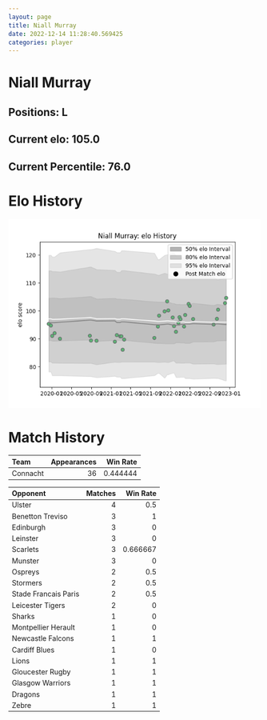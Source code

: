 ```yaml
---  
layout: page  
title: Niall Murray  
date: 2022-12-14 11:28:40.569425  
categories: player  
---
```

# Niall Murray

## Positions: L

## Current elo: 105.0

## Current Percentile: 76.0

# Elo History


![elo history](history_NiallMurray.png)
# Match History


| Team     |   Appearances |   Win Rate |
|:---------|--------------:|-----------:|
| Connacht |            36 |   0.444444 |

| Opponent             |   Matches |   Win Rate |
|:---------------------|----------:|-----------:|
| Ulster               |         4 |   0.5      |
| Benetton Treviso     |         3 |   1        |
| Edinburgh            |         3 |   0        |
| Leinster             |         3 |   0        |
| Scarlets             |         3 |   0.666667 |
| Munster              |         3 |   0        |
| Ospreys              |         2 |   0.5      |
| Stormers             |         2 |   0.5      |
| Stade Francais Paris |         2 |   0.5      |
| Leicester Tigers     |         2 |   0        |
| Sharks               |         1 |   0        |
| Montpellier Herault  |         1 |   0        |
| Newcastle Falcons    |         1 |   1        |
| Cardiff Blues        |         1 |   0        |
| Lions                |         1 |   1        |
| Gloucester Rugby     |         1 |   1        |
| Glasgow Warriors     |         1 |   1        |
| Dragons              |         1 |   1        |
| Zebre                |         1 |   1        |